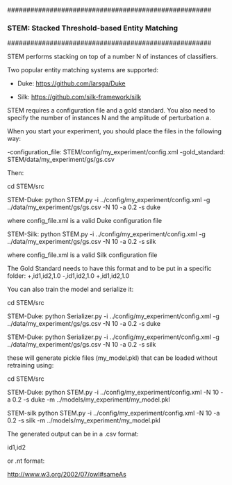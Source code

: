 #####################################################
### STEM: Stacked Threshold-based Entity Matching ###
#####################################################

STEM performs stacking on top of a number N of instances of classifiers.

Two popular entity matching systems are supported:

- Duke: https://github.com/larsga/Duke

- Silk: https://github.com/silk-framework/silk
 
STEM requires a configuration file and a gold standard. You also need to specify the number of instances N and the amplitude of perturbation a.

When you start your experiment, you should place the files in the following way:

-configuration_file: STEM/config/my_experiment/config.xml
-gold_standard: STEM/data/my_experiment/gs/gs.csv

Then:

cd STEM/src

STEM-Duke:
python STEM.py -i ../config/my_experiment/config.xml -g ../data/my_experiment/gs/gs.csv -N 10 -a 0.2 -s duke

where config_file.xml is a valid Duke configuration file

STEM-Silk:
python STEM.py -i ../config/my_experiment/config.xml -g ../data/my_experiment/gs/gs.csv -N 10 -a 0.2 -s silk

where config_file.xml is a valid Silk configuration file

The Gold Standard needs to have this format and to be put in a specific folder:
+,id1,id2,1.0
-,id1,id2,1.0
+,id1,id2,1.0

You can also train the model and serialize it:

cd STEM/src

STEM-Duke:
python Serializer.py -i ../config/my_experiment/config.xml -g ../data/my_experiment/gs/gs.csv -N 10 -a 0.2 -s duke

STEM-Duke:
python Serializer.py -i ../config/my_experiment/config.xml -g ../data/my_experiment/gs/gs.csv -N 10 -a 0.2 -s silk

these will generate pickle files (my_model.pkl) that can be loaded without retraining using:

cd STEM/src

STEM-Duke:
python STEM.py -i ../config/my_experiment/config.xml -N 10 -a 0.2 -s duke -m ../models/my_experiment/my_model.pkl

STEM-silk
python STEM.py -i ../config/my_experiment/config.xml -N 10 -a 0.2 -s silk -m ../models/my_experiment/my_model.pkl


The generated output can be in a .csv format:

id1,id2

or .nt format:

<id1> <http://www.w3.org/2002/07/owl#sameAs> <id2>